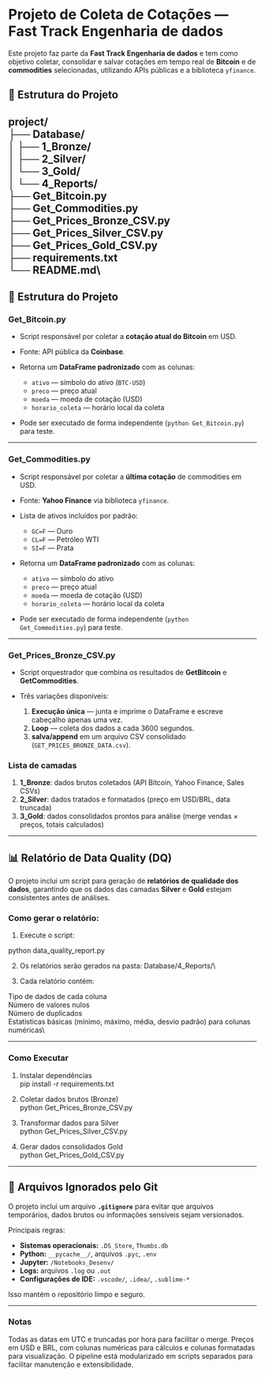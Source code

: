 # Projeto de Coleta de Cotações — Fast Track Engenharia de dados

Este projeto faz parte da **Fast Track Engenharia de dados** e tem como objetivo coletar, consolidar e salvar cotações em tempo real de **Bitcoin** e de **commodities** selecionadas, utilizando APIs públicas e a biblioteca `yfinance`.

## 📂 Estrutura do Projeto
project/\
├── Database/\
│ ├── 1_Bronze/\
│ ├── 2_Silver/\
│ └── 3_Gold/\
│ └── 4_Reports/\
├── Get_Bitcoin.py\
├── Get_Commodities.py\
├── Get_Prices_Bronze_CSV.py\
├── Get_Prices_Silver_CSV.py\
├── Get_Prices_Gold_CSV.py\
├── requirements.txt\
└── README.md\
---

## 📂 Estrutura do Projeto

### **Get_Bitcoin.py**

* Script responsável por coletar a **cotação atual do Bitcoin** em USD.
* Fonte: API pública da **Coinbase**.
* Retorna um **DataFrame padronizado** com as colunas:

  * `ativo` — símbolo do ativo (`BTC-USD`)
  * `preco` — preço atual
  * `moeda` — moeda de cotação (USD)
  * `horario_coleta` — horário local da coleta
* Pode ser executado de forma independente (`python Get_Bitcoin.py`) para teste.

---

### **Get_Commodities.py**

* Script responsável por coletar a **última cotação** de commodities em USD.
* Fonte: **Yahoo Finance** via biblioteca `yfinance`.
* Lista de ativos incluídos por padrão:

  * `GC=F` — Ouro
  * `CL=F` — Petróleo WTI
  * `SI=F` — Prata

* Retorna um **DataFrame padronizado** com as colunas:

  * `ativo` — símbolo do ativo
  * `preco` — preço atual
  * `moeda` — moeda de cotação (USD)
  * `horario_coleta` — horário local da coleta
* Pode ser executado de forma independente (`python Get_Commodities.py`) para teste.

---

### **Get_Prices_Bronze_CSV.py**

* Script orquestrador que combina os resultados de **GetBitcoin** e **GetCommodities**.
* Três variações disponíveis:

  1. **Execução única** — junta e imprime o DataFrame e escreve cabeçalho apenas uma vez.
  2. **Loop** — coleta dos dados a cada 3600 segundos.
  3. **salva/append** em um arquivo CSV consolidado (`GET_PRICES_BRONZE_DATA.csv`).

### **Lista de camadas** 

  1. **1_Bronze**: dados brutos coletados (API Bitcoin, Yahoo Finance, Sales CSVs)
  2. **2_Silver**: dados tratados e formatados (preço em USD/BRL, data truncada)
  3. **3_Gold**: dados consolidados prontos para análise (merge vendas × preços, totais calculados)


---
## 📊 Relatório de Data Quality (DQ)

O projeto inclui um script para geração de **relatórios de qualidade dos dados**, garantindo que os dados das camadas **Silver** e **Gold** estejam consistentes antes de análises.

### Como gerar o relatório:

1. Execute o script:

python data_quality_report.py

2. Os relatórios serão gerados na pasta: Database/4_Reports/\

3. Cada relatório contém:

Tipo de dados de cada coluna\
Número de valores nulos\
Número de duplicados\
Estatísticas básicas (mínimo, máximo, média, desvio padrão) para colunas numéricas\

---

### Como Executar

1. Instalar dependências\
pip install -r requirements.txt

2. Coletar dados brutos (Bronze)\
python Get_Prices_Bronze_CSV.py

3. Transformar dados para Silver\
python Get_Prices_Silver_CSV.py

4. Gerar dados consolidados Gold\
python Get_Prices_Gold_CSV.py

---

## **🚫 Arquivos Ignorados pelo Git**

O projeto inclui um arquivo **`.gitignore`** para evitar que arquivos temporários, dados brutos ou informações sensíveis sejam versionados.  

Principais regras:

- **Sistemas operacionais:** `.DS_Store`, `Thumbs.db`  
- **Python:** `__pycache__/`, arquivos `.pyc`, `.env`  
- **Jupyter:** `/Notebooks_Desenv/`  
- **Logs:** arquivos `.log` ou `.out`  
- **Configurações de IDE:** `.vscode/`, `.idea/`, `.sublime-*`  

Isso mantém o repositório limpo e seguro.

---
### **Notas** 

Todas as datas em UTC e truncadas por hora para facilitar o merge.
Preços em USD e BRL, com colunas numéricas para cálculos e colunas formatadas para visualização.
O pipeline está modularizado em scripts separados para facilitar manutenção e extensibilidade.